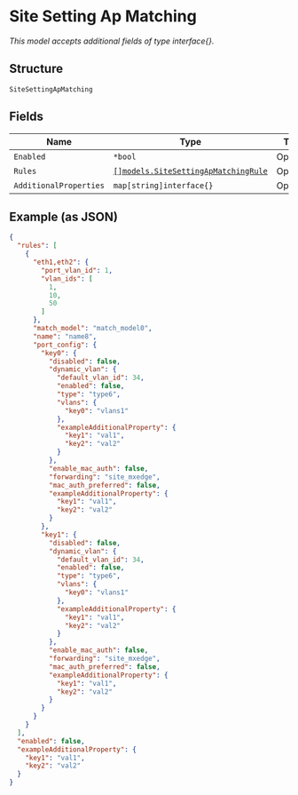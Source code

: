 
# Site Setting Ap Matching

*This model accepts additional fields of type interface{}.*

## Structure

`SiteSettingApMatching`

## Fields

| Name | Type | Tags | Description |
|  --- | --- | --- | --- |
| `Enabled` | `*bool` | Optional | - |
| `Rules` | [`[]models.SiteSettingApMatchingRule`](../../doc/models/site-setting-ap-matching-rule.md) | Optional | - |
| `AdditionalProperties` | `map[string]interface{}` | Optional | - |

## Example (as JSON)

```json
{
  "rules": [
    {
      "eth1,eth2": {
        "port_vlan_id": 1,
        "vlan_ids": [
          1,
          10,
          50
        ]
      },
      "match_model": "match_model0",
      "name": "name8",
      "port_config": {
        "key0": {
          "disabled": false,
          "dynamic_vlan": {
            "default_vlan_id": 34,
            "enabled": false,
            "type": "type6",
            "vlans": {
              "key0": "vlans1"
            },
            "exampleAdditionalProperty": {
              "key1": "val1",
              "key2": "val2"
            }
          },
          "enable_mac_auth": false,
          "forwarding": "site_mxedge",
          "mac_auth_preferred": false,
          "exampleAdditionalProperty": {
            "key1": "val1",
            "key2": "val2"
          }
        },
        "key1": {
          "disabled": false,
          "dynamic_vlan": {
            "default_vlan_id": 34,
            "enabled": false,
            "type": "type6",
            "vlans": {
              "key0": "vlans1"
            },
            "exampleAdditionalProperty": {
              "key1": "val1",
              "key2": "val2"
            }
          },
          "enable_mac_auth": false,
          "forwarding": "site_mxedge",
          "mac_auth_preferred": false,
          "exampleAdditionalProperty": {
            "key1": "val1",
            "key2": "val2"
          }
        }
      }
    }
  ],
  "enabled": false,
  "exampleAdditionalProperty": {
    "key1": "val1",
    "key2": "val2"
  }
}
```

